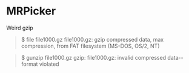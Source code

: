 # MRPicker
Weird gzip

> $ file file1000.gz
> file1000.gz: gzip compressed data, max compression, from FAT filesystem (MS-DOS, OS/2, NT)

> $ gunzip file1000.gz
> gzip: file1000.gz: invalid compressed data--format violated
